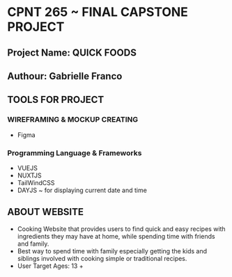 # CPNT 265 ~ FINAL CAPSTONE PROJECT
## Project Name: QUICK FOODS 
## Authour: Gabrielle Franco

## TOOLS FOR PROJECT

### WIREFRAMING & MOCKUP CREATING
 - Figma

### Programming Language & Frameworks
  - VUEJS
  - NUXTJS
  - TailWindCSS
  - DAYJS ~ for displaying current date and time

## ABOUT WEBSITE

- Cooking Website that provides users to find quick and easy recipes with ingredients they may have at home, while spending time with friends and family.
- Best way to spend time with family especially getting the kids and siblings involved with cooking simple or traditional recipes.
- User Target Ages: 13 +